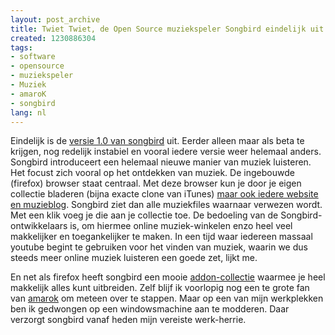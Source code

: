 ```yaml
---
layout: post_archive
title: Twiet Twiet, de Open Source muziekspeler Songbird eindelijk uit zijn ei.
created: 1230886304
tags:
- software
- opensource
- muziekspeler
- Muziek
- amaroK
- songbird
lang: nl
---
```

Eindelijk is de [versie 1.0 van songbird]() uit. Eerder alleen maar als beta te krijgen, nog redelijk instabiel en vooral iedere versie weer helemaal anders. Songbird introduceert een helemaal nieuwe manier van muziek luisteren. Het focust zich vooral op het ontdekken van muziek. De ingebouwde (firefox) browser staat centraal. Met deze browser kun je door je eigen collectie bladeren (bijna exacte clone van iTunes) [maar ook iedere website en muzieblog](http://blip.tv/file/81326/). Songbird ziet dan alle muziekfiles waarnaar verwezen wordt. Met een klik voeg je die aan je collectie toe. De bedoeling van de Songbird-ontwikkelaars is, om hiermee online muziek-winkelen enzo heel veel makkelijker en toegankelijker te maken. In een tijd waar iedereen massaal youtube begint te gebruiken voor het vinden van muziek, waarin we dus steeds meer online muziek luisteren een goede zet, lijkt me.

En net als firefox heeft songbird een mooie [addon-collectie](http://addons.songbirdnest.com/) waarmee je heel makkelijk alles kunt uitbreiden. Zelf blijf ik voorlopig nog een te grote fan van [amarok](http://amarok.kde.org) om meteen over te stappen. Maar op een van mijn werkplekken ben ik gedwongen op een windowsmachine aan te modderen. Daar verzorgt songbird vanaf heden mijn vereiste werk-herrie.
